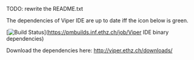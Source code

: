 TODO: rewrite the README.txt

The dependencies of Viper IDE are up to date iff the icon below is green. 

[![Build Status](https://pmbuilds.inf.ethz.ch/buildStatus/icon?job=Viper%20IDE%20binary%20dependencies)](https://pmbuilds.inf.ethz.ch/job/Viper IDE binary dependencies)

Download the dependencies here: http://viper.ethz.ch/downloads/